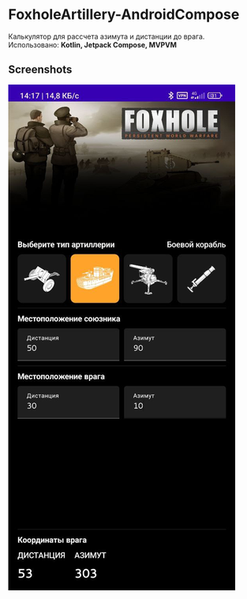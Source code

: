 # FoxholeArtillery-AndroidCompose
Калькулятор для рассчета азимута и дистанции до врага. </br>
Использовано: **Kotlin, Jetpack Compose, MVPVM**

## Screenshots

![demo1](https://github.com/Flexlug/FoxholeArtillery-AndroidCompose/blob/master/demo/1.jpg?raw=true)
